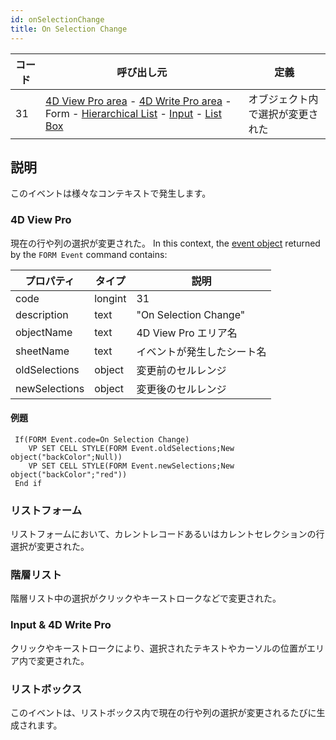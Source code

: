 ```yaml
---
id: onSelectionChange
title: On Selection Change
---
```


| コード | 呼び出し元                                                                                                                                                                                                                                                                 | 定義               |
| --- | --------------------------------------------------------------------------------------------------------------------------------------------------------------------------------------------------------------------------------------------------------------------- | ---------------- |
| 31  | [4D View Pro area](FormObjects/viewProArea_overview.md) - [4D Write Pro area](FormObjects/writeProArea_overview.md) - Form - [Hierarchical List](FormObjects/list_overview.md) - [Input](FormObjects/input_overview.md) - [List Box](FormObjects/listbox_overview.md) | オブジェクト内で選択が変更された |

## 説明

このイベントは様々なコンテキストで発生します。

### 4D View Pro

現在の行や列の選択が変更された。 In this context, the [event object](overview.md#event-object) returned by the `FORM Event` command contains:

| プロパティ         | タイプ     | 説明                    |
| ------------- | ------- | --------------------- |
| code          | longint | 31                    |
| description   | text    | "On Selection Change" |
| objectName    | text    | 4D View Pro エリア名      |
| sheetName     | text    | イベントが発生したシート名         |
| oldSelections | object  | 変更前のセルレンジ             |
| newSelections | object  | 変更後のセルレンジ             |

#### 例題

```4d
 If(FORM Event.code=On Selection Change)
    VP SET CELL STYLE(FORM Event.oldSelections;New object("backColor";Null))
    VP SET CELL STYLE(FORM Event.newSelections;New object("backColor";"red"))
 End if
```

### リストフォーム

リストフォームにおいて、カレントレコードあるいはカレントセレクションの行選択が変更された。

### 階層リスト

階層リスト中の選択がクリックやキーストロークなどで変更された。

### Input & 4D Write Pro

クリックやキーストロークにより、選択されたテキストやカーソルの位置がエリア内で変更された。

### リストボックス

このイベントは、リストボックス内で現在の行や列の選択が変更されるたびに生成されます。
